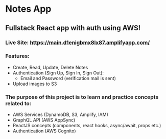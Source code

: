 # Notes App
## Fullstack React app with auth using AWS!
### Live Site: https://main.d1enigbmx8lx87.amplifyapp.com/

### Features:
- Create, Read, Update, Delete Notes
- Authentication (Sign Up, Sign In, Sign Out):
    - Email and Password (verification mail is sent)
- Upload images to S3

### The purpose of this project is to learn and practice concepts related to:
- AWS Services (DynamoDB, S3, Amplify, IAM)
- GraphQL API (AWS AppSync)
- ReactJS concepts (components, react hooks, async/await, props etc.)
- Authentication (AWS Cognito)
